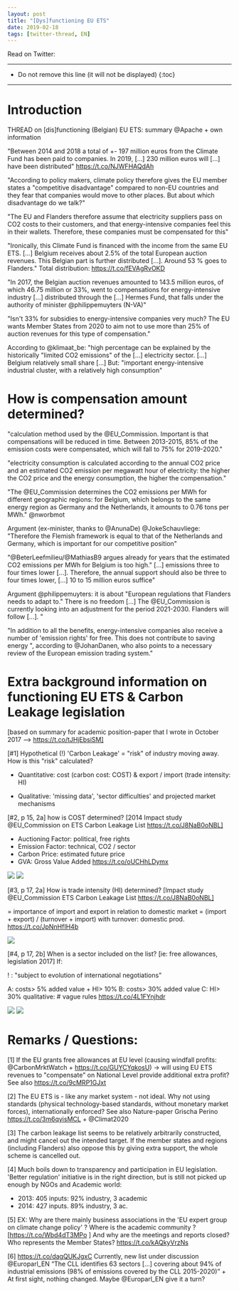 ```yaml
---
layout: post
title: "[Dys]functioning EU ETS"
date: 2019-02-18
tags: [twitter-thread, EN]
---
```


Read on Twitter: <a href="http://bit.ly/2J1NopL" target="_blank"><i class="fab fa-twitter-square fa-1x" title="twitter-thread"></i></a> 

-----
* Do not remove this line (it will not be displayed)
{:toc}
-----

# Introduction

THREAD on [dis]functioning (Belgian) EU ETS: summary @Apache + own information

"Between 2014 and 2018 a total of +- 197 million euros from the Climate Fund has been paid to companies. In 2019, [...] 230 million euros will [...] have been distributed" https://t.co/NJWFHAQdAh

"According to policy makers, climate policy therefore gives the EU member states a "competitive disadvantage" compared to non-EU countries and they fear that companies would move to other places. But about which disadvantage do we talk?"

"The EU and Flanders therefore assume that electricity suppliers pass on CO2 costs to their customers, and that energy-intensive companies feel this in their wallets. Therefore, these companies must be compensated for this"

"Ironically, this Climate Fund is financed with the income from the same EU ETS. [...] Belgium receives about 2.5% of the total European auction revenues. This Belgian part is further distributed [...]. Around 53 % goes to Flanders." Total distribution: https://t.co/fEVAgRvOKD

"In 2017, the Belgian auction revenues amounted to 143.5 million euros, of which 46.75 million or 33%, went to compensations for energy-intensive industry [...] distributed through the [...] Hermes Fund, that falls under the authority of minister @philippemuyters (N-VA)"

"Isn't 33% for subsidies to energy-intensive companies very much? The EU wants Member States from 2020 to aim not to use more than 25% of auction revenues for this type of compensation."

According to @klimaat_be: "high percentage can be explained by the historically "limited CO2 emissions" of the [...] electricity sector. [...] Belgium relatively small share [...] But: "important energy-intensive industrial cluster, with a relatively high consumption"

# How is compensation amount determined?

"calculation method used by the @EU_Commission. Important is that compensations will be reduced in time. Between 2013-2015, 85% of the emission costs were compensated, which will fall to 75% for 2019-2020."

"electricity consumption is calculated according to the annual CO2 price and an estimated CO2 emission per megawatt hour of electricity: the higher the CO2 price and the energy consumption, the higher the compensation."

"The @EU_Commission determines the CO2 emissions per MWh for different geographic regions: for Belgium, which belongs to the same energy region as Germany and the Netherlands, it amounts to 0.76 tons per MWh." @nworbmot

Argument (ex-minister, thanks to @AnunaDe) @JokeSchauvliege: "Therefore the Flemish framework is equal to that of the Netherlands and Germany, which is important for our competitive position"

"@BeterLeefmilieu/@MathiasB9 argues already for years that the estimated CO2 emissions per MWh for Belgium is too high." [...] emissions three to four times lower [...]. Therefore, the annual support should also be three to four times lower, [...] 10 to 15 million euros suffice"

Argument @philippemuyters: it is about "European regulations that Flanders needs to adapt to." There is no freedom [...] The @EU_Commission is currently looking into an adjustment for the period 2021-2030. Flanders will follow [...]. "

"In addition to all the benefits, energy-intensive companies also receive a number of 'emission rights' for free. This does not contribute to saving energy ", according to @JohanDanen, who also points to a necessary review of the European emission trading system."

# Extra background information on functioning EU ETS &amp; Carbon Leakage legislation

[based on summary for academic position-paper that I wrote in October 2017 --&gt; https://t.co/tJHjEbsiSM]

[#1] Hypothetical (!) 'Carbon Leakage' = "risk" of industry moving away. How is this "risk" calculated?

- Quantitative: cost (carbon cost: COST) &amp; export / import (trade intensity: HI)

- Qualitative: 'missing data', 'sector difficulties' and projected market mechanisms

[#2, p 15, 2a] how is COST determined? [2014 Impact study @EU_Commission on ETS Carbon Leakage List https://t.co/J8NaB0oNBL]

- Auctioning Factor: political, free rights
- Emission Factor: technical, CO2 / sector
- Carbon Price: estimated future price
- GVA: Gross Value Added https://t.co/oUCHhLDymx

<img class='twimg' style='max-width: 100%' src='http://pbs.twimg.com/media/DzsyT5mX4AAoOI1.jpg'/>


<img class='twimg' style='max-width: 100%' src='http://pbs.twimg.com/media/DzsyT6zXQAAZs6F.jpg'/>


[#3, p 17, 2a] How is trade intensity (HI) determined? [Impact study @EU_Commission ETS Carbon Leakage List https://t.co/J8NaB0oNBL]

= importance of import and export in relation to domestic market
= (import + export) / (turnover + import) with turnover: domestic prod. https://t.co/JpNnHfIH4b

<img class='twimg' style='max-width: 100%' src='http://pbs.twimg.com/media/DzsyYnMWkAAWZqD.jpg'/>


[#4, p 17, 2b] When is a sector included on the list? [ie: free allowances, legislation 2017] If:

! : "subject to evolution of international negotiations"

A: costs&gt; 5% added value + HI&gt; 10%
B: costs&gt; 30% added value
C: HI&gt; 30%
qualitative: # vague rules https://t.co/4L1FYnjhdr

<img class='twimg' style='max-width: 100%' src='http://pbs.twimg.com/media/DzsyeugW0AI4RlP.jpg'/>


<img class='twimg' style='max-width: 100%' src='http://pbs.twimg.com/media/Dzsyew5WoAIHGr2.jpg'/>


#  Remarks / Questions:

[1] If the EU grants free allowances at EU level (causing windfall profits: @CarbonMrktWatch + https://t.co/GUYCYqkosU) -&gt; will using EU ETS revenues to "compensate" on National Level provide additional extra profit? See also https://t.co/9cMRP1GJxt

[2] The EU ETS is - like any market system - not ideal. Why not using standards (physical technology-based standards, without monetary market forces), internationally enforced? See also Nature-paper Grischa Perino https://t.co/3m6qyisMCL + @Climat2020

[3] The carbon leakage list seems to be relatively arbitrarily constructed, and might cancel out the intended target. If the member states and regions (including Flanders) also oppose this by giving extra support, the whole scheme is cancelled out.

[4] Much boils down to transparency and participation in EU legislation. 'Better regulation' initiative is in the right direction, but is still not picked up enough by NGOs and Academic world:

* 2013: 405 inputs: 92% industry, 3 academic
* 2014: 427 inputs. 89% industry, 3 ac.

[5] EX: Why are there mainly business associations in the 'EU expert group on climate change policy' ? Where is the academic community ? [https://t.co/Wbd4dT3MPo ] And why are the meetings and reports closed? Who represents the Member States? https://t.co/kAQkyVrzNs

[6] https://t.co/dagQUKJgxC Currently, new list under discussion @Europarl_EN “The CLL identifies 63 sectors [...] covering about 94% of industrial emissions (98% of emissions covered by the CLL 2015-2020)” + At first sight, nothing changed. Maybe @Europarl_EN give it a turn?


